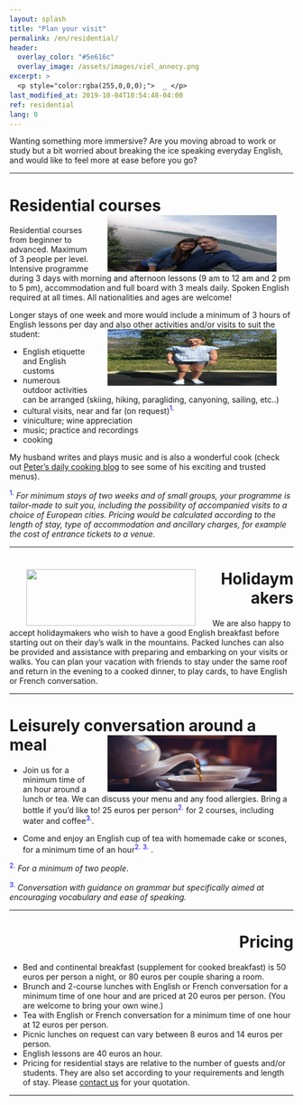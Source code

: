 ```yaml
---
layout: splash
title: "Plan your visit"
permalink: /en/residential/
header:
  overlay_color: "#5e616c"
  overlay_image: /assets/images/viel_annecy.png
excerpt: >
  <p style="color:rgba(255,0,0,0);">  _ </p>
last_modified_at: 2019-10-04T10:54:48-04:00
ref: residential
lang: 0
---
```



Wanting something more immersive?  Are you moving abroad to work or study but a bit worried about breaking the ice speaking everyday English, and would like to feel more at ease before you go?

---


# Residential courses <img style="float: right;" src="/assets/images/carl_mandy.jpg" width="300" height="100" hspace="30">

  

Residential courses from beginner to advanced.  Maximum of 3 people per level.  Intensive programme during 3 days with morning and afternoon lessons (9 am to 12 am and 2 pm to 5 pm), accommodation and full board with 3 meals daily. Spoken English required at all times.  All nationalities and ages are welcome!



Longer stays of one week and more would include a minimum of 3 hours of English lessons per day and also other activities and/or visits to suit the student: 
<img style="float: right;" src="/assets/images/carla_trampoline.jpg" width="300" height="100" hspace="30">
- English etiquette and English customs
- numerous outdoor activities can be arranged (skiing, hiking, paragliding, canyoning, sailing, etc..)
- cultural visits, near and far (on request)<sup><span style="color:blue">1.</span></sup>
- viniculture; wine appreciation
- music; practice and recordings
- cooking

My husband writes and plays music and is also a wonderful cook (check out [Peter’s daily cooking blog](GiezFoodie.github.io) to see some of his exciting and trusted menus).


<sup><span style="color:blue">1.</span></sup> *For minimum stays of two weeks and of small groups, your programme is tailor-made to suit you, including the possibility of accompanied visits to a choice of European cities.  Pricing would be calculated according to the length of stay, type of accommodation and ancillary charges, for example the cost of entrance tickets to a venue.*

---

<div style="text-align: right"> <h1 id="brunch"> <img style="float: left;" src="/assets/images/aunts_and_uncles.jpg" width="300" height="100" hspace="30"> Holidaymakers </h1> </div> 

We are also happy to accept holidaymakers who wish to have a good English breakfast before starting out on their day’s walk in the mountains.  Packed lunches can also be provided and assistance with preparing and embarking on your visits or walks.  You can plan your vacation with friends to stay under the same roof and return in the evening to a cooked dinner, to play cards, to have English or French conversation.

---

# Leisurely conversation around a meal <img style="float: right;" src="/assets/images/tea.jpg" width="300" height="100" hspace="30">

- Join us for a minimum time of an hour around a lunch or tea.  We can discuss your menu and any food allergies.  Bring a bottle if you’d like to! 25 euros per person<sup><span style="color:blue">2.</span></sup> for 2 courses, including water and coffee<sup><span style="color:blue">3.</span></sup>. 

- Come and enjoy an English cup of tea with homemade cake or scones, for a minimum time of an hour<sup><span style="color:blue">2.</span></sup> <sup><span style="color:blue">3.</span></sup> . 


<sup><span style="color:blue">2.</span></sup> *For a minimum of two people*.


<sup><span style="color:blue">3.</span></sup> *Conversation with guidance on grammar but specifically aimed at encouraging vocabulary and ease of speaking.*

---

<div style="text-align: right"> <h1 id="price-brunch">  Pricing </h1> </div> 


- Bed and continental breakfast (supplement for cooked breakfast) is 50 euros per person a night, or 80 euros per couple sharing a room.
- Brunch and 2-course lunches with English or French conversation for a minimum time of one hour and are priced at 20 euros per person. (You are welcome to bring your own wine.)
- Tea with English or French conversation for a minimum time of one hour at 12 euros per person.
- Picnic lunches on request can vary between 8 euros and 14 euros per person.
- English lessons are 40 euros an hour.
- Pricing for residential stays are relative to the number of guests and/or students. They are also set according to your requirements and length of stay.  Please [contact us](/contact/) for your quotation.


---